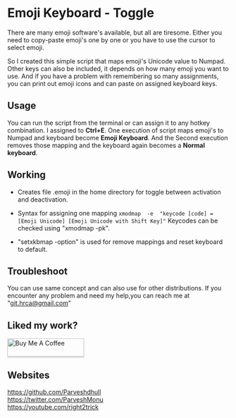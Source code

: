# Emoji Keyboard - Toggle

There are many emoji software's available, but all are tiresome. Either you need to copy-paste emoji's one by one or you have to use the cursor to select emoji.

So I created this simple script that maps emoji's Unicode value to Numpad. Other keys can also be included, it depends on how many emoji you want to use. And if you have a problem with remembering so many assignments, you can print out emoji icons and can paste on assigned keyboard keys.

## Usage

You can run the script from the terminal or can assign it to any hotkey combination. I assigned to **Ctrl+E**.
One execution of script maps emoji's to Numpad and keyboard become **Emoji Keyboard**. And the Second execution removes those mapping and the keyboard again becomes a **Normal keyboard**.

## Working

* Creates file .emoji in the home directory for toggle between activation and deactivation.

* Syntax for assigning one mapping
	```xmodmap  -e  "keycode [code] = [Emoji Unicode] [Emoji Unicode with Shift Key]"```
	Keycodes can be checked using "xmodmap -pk".

* "setxkbmap -option" is used for remove mappings and reset keyboard to default.

## Troubleshoot

You can use same concept and can also use for other distributions. If you encounter any problem and  need my help,you can reach me at "git.hrca@gmail.com"


## Liked my work?
<a href="https://www.buymeacoffee.com/parveshmonu" target="_blank"><img src="https://www.buymeacoffee.com/assets/img/custom_images/orange_img.png" alt="Buy Me A Coffee" style="height: 41px !important;width: 174px !important;box-shadow: 0px 3px 2px 0px rgba(190, 190, 190, 0.5) !important;-webkit-box-shadow: 0px 3px 2px 0px rgba(190, 190, 190, 0.5) !important;" ></a>

## Websites
https://github.com/Parveshdhull
<br />https://twitter.com/ParveshMonu
<br />https://youtube.com/right2trick
